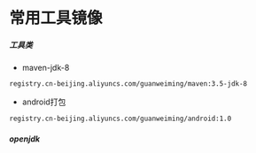 # 常用工具镜像

##### 工具类

* maven-jdk-8

```bash
registry.cn-beijing.aliyuncs.com/guanweiming/maven:3.5-jdk-8
```

* android打包
```bash
registry.cn-beijing.aliyuncs.com/guanweiming/android:1.0
```

##### openjdk